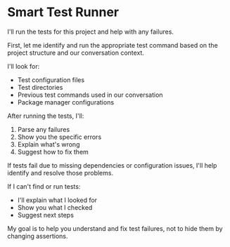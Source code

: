 # Smart Test Runner

I'll run the tests for this project and help with any failures.

First, let me identify and run the appropriate test command based on the project structure and our conversation context.

I'll look for:
- Test configuration files
- Test directories
- Previous test commands used in our conversation
- Package manager configurations

After running the tests, I'll:
1. Parse any failures
2. Show you the specific errors
3. Explain what's wrong
4. Suggest how to fix them

If tests fail due to missing dependencies or configuration issues, I'll help identify and resolve those problems.

If I can't find or run tests:
- I'll explain what I looked for
- Show you what I checked
- Suggest next steps

My goal is to help you understand and fix test failures, not to hide them by changing assertions.